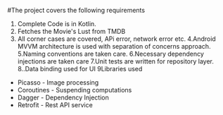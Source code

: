 #The project covers the following requirements
1. Complete Code is in Kotlin.
2. Fetches the Movie's Lust from TMDB
3. All corner cases are covered, APi error, network error etc.
4.Android MVVM architecture is used with separation of concerns approach.
5.Naming conventions are taken care.
6.Necessary dependency injections are taken care
7.Unit tests are written for repository layer.
8..Data binding used for UI
9Libraries used
 - Picasso - Image processing
 - Coroutines - Suspending computations
 - Dagger - Dependency Injection
 - Retrofit - Rest API service